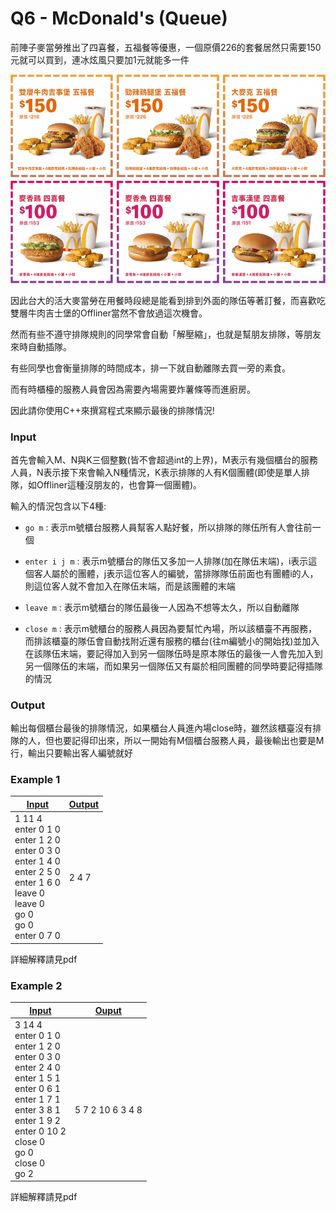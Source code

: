 # Q6 - McDonald's (Queue)
前陣子麥當勞推出了四喜餐，五福餐等優惠，一個原價226的套餐居然只需要150元就可以買到，連冰炫風只要加1元就能多一件

![McDonald's](./img/McDonald's.png)

因此台大的活大麥當勞在用餐時段總是能看到排到外面的隊伍等著訂餐，而喜歡吃雙層牛肉吉士堡的Offliner當然不會放過這次機會。

然而有些不遵守排隊規則的同學常會自動「解壓縮」，也就是幫朋友排隊，等朋友來時自動插隊。

有些同學也會衡量排隊的時間成本，排一下就自動離隊去買一旁的素食。

而有時櫃檯的服務人員會因為需要內場需要炸薯條等而進廚房。

因此請你使用C++來撰寫程式來顯示最後的排隊情況!

### Input
首先會輸入M、N與K三個整數(皆不會超過int的上界)，M表示有幾個櫃台的服務人員，N表示接下來會輸入N種情況，K表示排隊的人有K個團體(即使是單人排隊，如Offliner這種沒朋友的，也會算一個團體)。

輸入的情況包含以下4種:
* `go m` : 表示m號櫃台服務人員幫客人點好餐，所以排隊的隊伍所有人會往前一個

* `enter i j m` : 表示m號櫃台的隊伍又多加一人排隊(加在隊伍末端)，i表示這個客人屬於的團體，j表示這位客人的編號，當排隊隊伍前面也有團體i的人，則這位客人就不會加入在隊伍末端，而是該團體的末端

* `leave m` : 表示m號櫃台的隊伍最後一人因為不想等太久，所以自動離隊

* `close m` : 表示m號櫃台的服務人員因為要幫忙內場，所以該櫃臺不再服務，而排該櫃臺的隊伍會自動找附近還有服務的櫃台(往m編號小的開始找)並加入在該隊伍末端，要記得加入到另一個隊伍時是原本隊伍的最後一人會先加入到另一個隊伍的末端，而如果另一個隊伍又有屬於相同團體的同學時要記得插隊的情況

### Output
輸出每個櫃台最後的排隊情況，如果櫃台人員進內場close時，雖然該櫃臺沒有排隊的人，但也要記得印出來，所以一開始有M個櫃台服務人員，最後輸出也要是M行，輸出只要輸出客人編號就好

### Example 1
|[Input](./example_testcase/0.in)|[Output](./example_testcase/0.out)|
|-|-|
|1 11 4<br>enter 0 1 0<br>enter 1 2 0<br>enter 0 3 0<br>enter 1 4 0<br>enter 2 5 0<br>enter 1 6 0<br>leave 0<br>leave 0<br>go 0<br>go 0<br>enter 0 7 0<br>|2 4 7|

詳細解釋請見pdf

### Example 2
|[Input](./example_testcase/1.in)|[Ouput](./example_testcase/1.out)|
|-|-|
|3 14 4<br>enter 0 1 0<br>enter 1 2 0<br>enter 0 3 0<br>enter 2 4 0<br>enter 1 5 1<br>enter 0 6 1<br>enter 1 7 1<br>enter 3 8 1<br>enter 1 9 2<br>enter 0 10 2<br>close 0<br>go 0<br>close 0<br>go 2|<br><br>5 7 2 10 6 3 4 8|

詳細解釋請見pdf